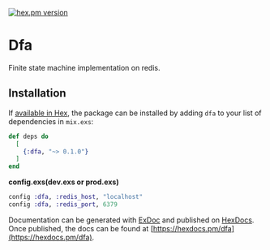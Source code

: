 [![hex.pm version](https://img.shields.io/hexpm/v/dfa.svg)](https://hex.pm/packages/dfa)

# Dfa
Finite state machine implementation on redis.

## Installation

If [available in Hex](https://hex.pm/docs/publish), the package can be installed
by adding `dfa` to your list of dependencies in `mix.exs`:

```elixir
def deps do
  [
    {:dfa, "~> 0.1.0"}
  ]
end
```

**config.exs(dev.exs or prod.exs)**
```elixir
config :dfa, :redis_host, "localhost"
config :dfa, :redis_port, 6379
```

Documentation can be generated with [ExDoc](https://github.com/elixir-lang/ex_doc)
and published on [HexDocs](https://hexdocs.pm). Once published, the docs can
be found at [https://hexdocs.pm/dfa](https://hexdocs.pm/dfa).

